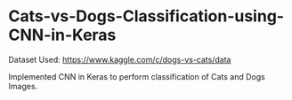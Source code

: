 # Cats-vs-Dogs-Classification-using-CNN-in-Keras

Dataset Used: https://www.kaggle.com/c/dogs-vs-cats/data

Implemented CNN in Keras to perform classification of Cats and Dogs Images. 
